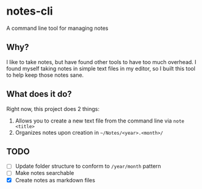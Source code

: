 # notes-cli

A command line tool for managing notes

## Why?

I like to take notes, but have found other tools to have too much overhead. I found myself taking notes in simple text files in my editor, so I built this tool to help keep those notes sane. 

## What does it do?

Right now, this project does 2 things:

1) Allows you to create a new text file from the command line via `note <title>`
2) Organizes notes upon creation in `~/Notes/<year>.<month>/`

## TODO

- [ ] Update folder structure to conform to `/year/month` pattern
- [ ] Make notes searchable
- [x] Create notes as markdown files